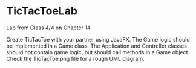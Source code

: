 # TicTacToeLab
Lab from Class 4/4 on Chapter 14

Create TicTacToe with your partner using JavaFX.  The Game logic should be implemented in a Game class.  The Application and Controller classes should not contain game logic, but should call methods in a Game object.  Check the TicTacToe.png file for a rough UML diagram.
